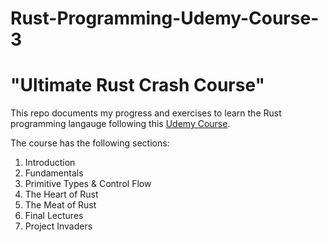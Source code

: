 # Rust-Programming-Udemy-Course-3

# "Ultimate Rust Crash Course"

This repo documents my progress and exercises to learn the Rust programming langauge following this [Udemy Course](https://www.udemy.com/course/ultimate-rust-crash-course/).

The course has the following sections:

1. Introduction
2. Fundamentals
3. Primitive Types & Control Flow
4. The Heart of Rust
5. The Meat of Rust
6. Final Lectures
7. Project Invaders